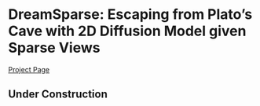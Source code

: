 # DreamSparse: Escaping from Plato’s Cave with 2D Diffusion Model given Sparse Views
[Project Page](https://sites.google.com/view/dreamsparse-webpage)


## Under Construction



